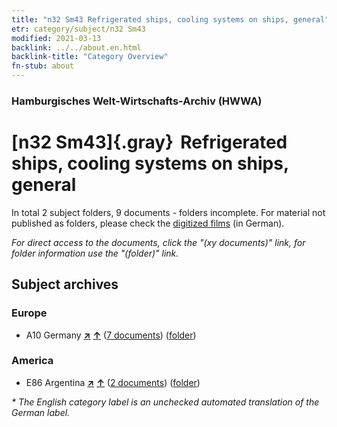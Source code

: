 ```yaml
---
title: "n32 Sm43 Refrigerated ships, cooling systems on ships, general"
etr: category/subject/n32 Sm43
modified: 2021-03-13
backlink: ../../about.en.html
backlink-title: "Category Overview"
fn-stub: about
---
```


### Hamburgisches Welt-Wirtschafts-Archiv (HWWA)
# [n32 Sm43]{.gray}&#8201; Refrigerated ships, cooling systems on ships, general&#160; 





In total 2 subject folders, 9 documents - folders incomplete.
For material not published as folders, please check the [digitized films](/film/h1_sh) (in German).

_For direct access to the documents, click the "(xy documents)" link, for folder information use the "(folder)" link._

## Subject archives



### Europe

- A10 Germany [**&nearr;**](../../../geo/i/126128/about.en.html "Germany (all folders)") [**&uarr;**](../../../geo/about.en.html#A10 "Country category system") (<a href="https://pm20.zbw.eu/dfgview/sh/126128,145616" title="about: Germany : Refrigerated ships, cooling systems on ships, general" target="_blank">7 documents</a>) ([folder](http://purl.org/pressemappe20/folder/sh/126128,145616))

### America

- E86 Argentina [**&nearr;**](../../../geo/i/141692/about.en.html "Argentina (all folders)") [**&uarr;**](../../../geo/about.en.html#E86 "Country category system") (<a href="https://pm20.zbw.eu/dfgview/sh/141692,145616" title="about: Argentina : Refrigerated ships, cooling systems on ships, general" target="_blank">2 documents</a>) ([folder](http://purl.org/pressemappe20/folder/sh/141692,145616))


_* The English category label is an unchecked automated translation of the German label._

